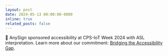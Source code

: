 ```yaml
---
layout: post
date: 2024-05-13 00:00:00-0800
inline: true
related_posts: false
---
```


[//]: # (🤝 Our team, [AnySign]&#40;https://anysign.net&#41;, is proud to be the accessibility sponsor)

[//]: # (for [CPS-IoT Week 2024]&#40;https://cps-iot-week2024.ie.cuhk.edu.hk/&#41; in Hong Kong, offering ASL)

[//]: # (interpretation. We’re thrilled to have supported the first sign language presentation at CPS-IoT Week. Additionally, we)

[//]: # (presented our work on Sensor+AR at the [FMSys]&#40;https://fmsys24.github.io/&#41;.)

🤝 AnySign sponsored accessibility at CPS-IoT Week 2024 with ASL interpretation. Learn more about our commitment:
[Bridging the Accessibility Gap](https://medium.com/@yunqiguo/why-we-keep-sponsoring-accessibility-in-tech-conferences-d217fc8a2530).
